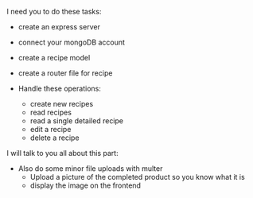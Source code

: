 I need you to do these tasks:

- create an express server
- connect your mongoDB account
- create a recipe model
- create a router file for recipe

- Handle these operations:
    - create new recipes
    - read recipes
    - read a single detailed recipe
    - edit a recipe
    - delete a recipe


I will talk to you all about this part:
- Also do some minor file uploads with multer
    - Upload a picture of the completed product so you know what it is
    - display the image on the frontend 